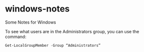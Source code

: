 # windows-notes
Some Notes for Windows


To see what users are in the Administrators group, you can use the command:

 ```powershell
 Get-LocalGroupMember -Group “Administrators”
 ```